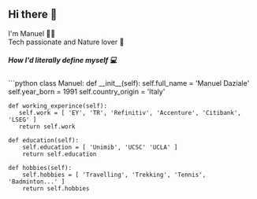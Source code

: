 <h2>Hi there 👋</h2>

<p>I'm Manuel 🧙‍♂️<br>Tech passionate and Nature lover 🌲 </p>


<h5>How I'd literally define myself 💻 </h4>
```python
class Manuel:
    def __init__(self):
       self.full_name = 'Manuel Daziale'
       self.year_born = 1991
       self.country_origin = 'Italy'
   
    def working_experince(self):
       self.work = [ 'EY', 'TR', 'Refinitiv', 'Accenture', 'Citibank', 'LSEG' ]
       return self.work
       
    def education(self):
        self.education = [ 'Unimib', 'UCSC' 'UCLA' ]
        return self.education
        
    def hobbies(self):
        self.hobbies = [ 'Travelling', 'Trekking', 'Tennis', 'Badminton...' ]
        return self.hobbies
 ```